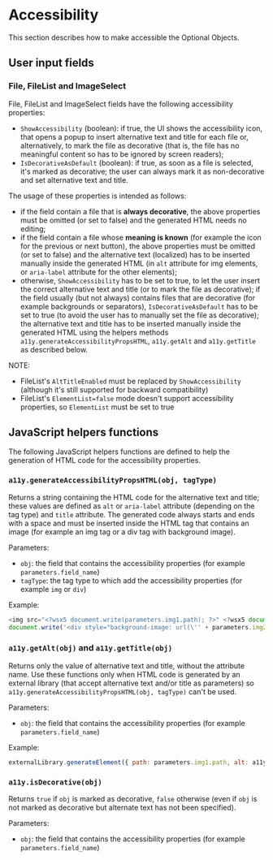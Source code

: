 # Accessibility

This section describes how to make accessible the Optional Objects.

## User input fields

### File, FileList and ImageSelect

File, FileList and ImageSelect fields have the following accessibility properties:
- `ShowAccessibility` (boolean): if true, the UI shows the accessibility icon, that opens a popup to insert alternative text and title for each file or, alternatively, to mark the file as decorative (that is, the file has no meaningful content so has to be ignored by screen readers);
- `IsDecorativeAsDefault` (boolean): if true, as soon as a file is selected, it's marked as decorative; the user can always mark it as non-decorative and set alternative text and title.

The usage of these properties is intended as follows:
- if the field contain a file that is **always decorative**, the above properties must be omitted (or set to false) and the generated HTML needs no editing;
- if the field contain a file whose **meaning is known** (for example the icon for the previous or next button), the above properties must be omitted (or set to false) and the alternative text (localized) has to be inserted manually inside the generated HTML
(in `alt` attribute for img elements, or `aria-label` attribute for the other elements);
- otherwise, `ShowAccessibility` has to be set to true, to let the user insert the correct alternative text and title (or to mark the file as decorative); if the field usually (but not always) contains files that are decorative (for example backgrounds or separators),
`IsDecorativeAsDefault` has to be set to true (to avoid the user has to manually set the file as decorative); the alternative text and title has to be inserted manually inside the generated HTML using the helpers methods `a11y.generateAccessibilityPropsHTML`, `a11y.getAlt` and `a11y.getTitle` as described below.

NOTE:
- FileList's `AltTitleEnabled` must be replaced by `ShowAccessibility` (although it's still supported for backward compatibility)
- FileList's `ElementList=false` mode doesn't support accessibility properties, so `ElementList` must be set to true

## JavaScript helpers functions

The following JavaScript helpers functions are defined to help the generation of HTML code for the accessibility properties.

### `a11y.generateAccessibilityPropsHTML(obj, tagType)`

Returns a string containing the HTML code for the alternative text and title; these values are defined as `alt` or `aria-label` attribute (depending on the tag type) and `title` attribute.
The generated code always starts and ends with a space and must be inserted inside the HTML tag that contains an image (for example an img tag or a div tag with background image).

Parameters:
- `obj`: the field that contains the accessibility properties (for example `parameters.field_name`)
- `tagType`: the tag type to which add the accessibility properties (for example `img` or `div`)

Example:
```js
<img src="<?wsx5 document.write(parameters.img1.path); ?>" <?wsx5 document.write(a11y.generateAccessibilityPropsHTML(parameters.img1, 'img')); ?> >
document.write('<div style="background-image: url(\'' + parameters.img2.path + '\');"' + a11y.generateAccessibilityPropsHTML(parameters.img2, 'div') + '></div>');
```

### `a11y.getAlt(obj)` and `a11y.getTitle(obj)`

Returns only the value of alternative text and title, without the attribute name. Use these functions only when HTML code is generated by an external library (that accept alternative text and/or title as parameters)
so `a11y.generateAccessibilityPropsHTML(obj, tagType)` can't be used.

Parameters:
- `obj`: the field that contains the accessibility properties (for example `parameters.field_name`)

Example:
```js
externalLibrary.generateElement({ path: parameters.img1.path, alt: a11y.getAlt(parameters.img1), title: a11y.getTitle(parameters.img1) });
```

### `a11y.isDecorative(obj)`

Returns `true` if `obj` is marked as decorative, `false` otherwise (even if `obj` is not marked as decorative but alternate text has not been specified).

Parameters:
- `obj`: the field that contains the accessibility properties (for example `parameters.field_name`)
